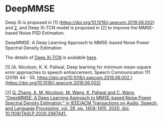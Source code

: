 # DeepMMSE
Deep Xi is proposed in [1] (https://doi.org/10.1016/j.specom.2019.06.002) and [2](https://ieeexplore.ieee.org/document/9066933), and Deep Xi-TCN model is proposed in [2] to improve the MMSE-based Noise PSD Estimation.

DeepMMSE: A Deep Learning Approach to MMSE-based Noise Power Spectral Density Estimation

The details of [Deep Xi-TCN](https://github.com/anicolson/DeepXi) is avaliable [here](https://github.com/anicolson/DeepXi).


[1] [A. Nicolson, K. K. Paliwal, Deep learning for minimum mean-square error approaches to speech enhancement, Speech Communication 111 (2019) 44 - 55, https://doi.org/10.1016/j.specom.2019.06.002.](https://doi.org/10.1016/j.specom.2019.06.002)

[2] [Q. Zhang, A. M. Nicolson, M. Wang, K. Paliwal and C. Wang, "DeepMMSE: A Deep Learning Approach to MMSE-based Noise Power Spectral Density Estimation," in IEEE/ACM Transactions on Audio, Speech, and Language Processing, vol. 28, pp. 1404-1415, 2020, doi: 10.1109/TASLP.2020.2987441.](https://ieeexplore.ieee.org/document/9066933)
